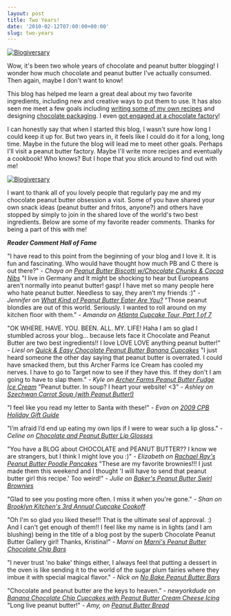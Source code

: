 ```yaml
---
layout: post
title: Two Years!
date: '2010-02-12T07:00:00+00:00'
slug: two-years
---
```

<a href="http://www.flickr.com/photos/kstar810/4348403257/"><img src="http://farm5.static.flickr.com/4002/4348403257_83e3dc6190.jpg" alt="Blogiversary" /></a>

Wow, it's been two whole years of chocolate and peanut butter blogging! I wonder how much chocolate and peanut butter I've actually consumed. Then again, maybe I don't want to know!

This blog has helped me learn a great deal about my two favorite ingredients, including new and creative ways to put them to use. It has also seen me meet a few goals including <a href="http://www.cpbgallery.com/2008/03/03/not-your-mamas-oatmeal/">writing some of my own recipes</a> and designing <a href="http://www.cpbgallery.com/2009/02/23/askinosie-chocolate-design/">chocolate packaging</a>. I even <a href="http://www.cpbgallery.com/2009/10/26/a-chocolatey-proposal/">got engaged at a chocolate factory</a>! 

I can honestly say that when I started this blog, I wasn't sure how long I could keep it up for. But two years in, it feels like I could do it for a long, long time. Maybe in the future the blog will lead me to meet other goals. Perhaps I'll visit a peanut butter factory. Maybe I'll write more recipes and eventually a cookbook! Who knows? But I hope that you stick around to find out with me!

<a href="http://www.flickr.com/photos/kstar810/4349197454/"><img src="http://farm5.static.flickr.com/4057/4349197454_6c62625fa5.jpg" alt="Blogiversary" /></a>

I want to thank all of you lovely people that regularly pay me and my chocolate peanut butter obsession a visit. Some of you have shared your own snack ideas (peanut butter and fritos, anyone?) and others have stopped by simply to join in the shared love of the world's two best ingredients. Below are some of my favorite reader comments. Thanks for being a part of this with me!

<strong>*Reader Comment Hall of Fame*</strong>

"I have read to this point from the beginning of your blog and I love it. It is fun and fascinating. Who would have thought how much PB and C there is out there?" 
<em>- Chaya on <a href="http://www.cpbgallery.com/2009/11/19/peanut-butter-biscotti-w-chocolate-chunks-cocoa-nibs/#comments">Peanut Butter Biscotti w/Chocolate Chunks & Cocoa Nibs</a>
</em>
"I live in Germany and It might be shocking to hear but Europeans aren’t normally into peanut butter! gasp! I have met so many people here who hate peanut butter. Needless to say, they aren’t my friends :)" 
<em>- Jennifer on <a href="http://www.cpbgallery.com/2010/02/05/reader-submission-what-kind-of-peanut-butter-eater-are-you/#comments">What Kind of Peanut Butter Eater Are You?</a>
</em>
"Those peanut blondies are out of this world. Seriously. I wanted to roll around on my kitchen floor with them." 
<em>- Amanda on <a href="http://www.cpbgallery.com/2008/10/21/atlanta-cupcake-tour-part-1-of-7-the-highland-bakery/">Atlanta Cupcake Tour, Part 1 of 7</a></em>

"OK WHERE. HAVE. YOU. BEEN. ALL. MY. LIFE! Haha  I am so glad I stumbled across your blog... because lets face it Chocolate and Peanut Butter are two best ingredients!! I love LOVE LOVE anything peanut butter!"  
<em>- Liesl on <a href="http://www.cpbgallery.com/2009/05/06/chocolate-peanut-butter-banana-cupcakes/#comments">Quick & Easy Chocolate Peanut Butter Banana Cupcakes</a>
</em>
"I just heard someone the other day saying that peanut butter is overrated. I could have smacked them, but this Archer Farms Ice Cream has cooled my nerves. I have to go to Target now to see if they have this. If they don't I am going to have to slap them." 
<em>- Kyle on <a href="http://www.cpbgallery.com/2010/01/21/archer-farms-peanut-butter-fudge-ice-cream/">Archer Farms Peanut Butter Fudge Ice Cream</a>
</em>
"Peanut butter. In soup? I heart your website! <3" 
<em>- Ashley on <a href="http://www.cpbgallery.com/2010/02/09/szechwan-carrot-soup-with-peanut-butter/">Szechwan Carrot Soup (with Peanut Butter!)</a></em>

"I feel like you read my letter to Santa with these!" 
<em>- Evan on <a href="http://www.cpbgallery.com/2009/12/14/2009-cpb-holiday-gift-guide/">2009 CPB Holiday Gift Guide</a></em>

"I’m afraid I’d end up eating my own lips if I were to wear such a lip gloss." 
<em>- Celine on <a href="http://www.cpbgallery.com/2008/05/17/chocolate-peanut-butter-lip-glosses/">Chocolate and Peanut Butter Lip Glosses</a></em>

"You have a BLOG about CHOCOLATE and PEANUT BUTTER?? I know we are strangers, but I think I might love you :)" 
<em>- Elizabeth on <a href="http://www.cpbgallery.com/2008/03/30/peanut-butter-poodle-pancakes/">Rachael Ray's Peanut Butter Poodle Pancakes</a>
</em>
"These are my favorite brownies!!!  I just made them this weekend and I thought 'I will have to send that peanut butter girl this recipe.' Too weird!" 
<em>- Julie on <a href="http://www.cpbgallery.com/2009/11/16/bakers-peanut-butter-swirl-brownies/#comments">Baker's Peanut Butter Swirl Brownies</a></em>

"Glad to see you posting more often. I miss it when you're gone." 
<em>- Shan on <a href="http://www.cpbgallery.com/2009/05/12/a-rod-wins-at-brooklyn-kitchens-3rd-annual-cupcake-cookoff/#comments">Brooklyn Kitchen's 3rd Annual Cupcake Cookoff</a></em>

"Oh I'm so glad you liked these!!! That is the ultimate seal of approval. :) And I can't get enough of them!! I feel like my name is in lights (and I am blushing) being in the title of a blog post by the superb Chocolate Peanut Butter Gallery girl! Thanks, Kristina!" 
<em>- Marni on <a href="http://www.cpbgallery.com/2009/11/10/marnis-peanut-butter-chocolate-chip-bars/">Marni's Peanut Butter Chocolate Chip Bars</a></em>

"I never trust 'no bake' things either, I always feel that putting a dessert in the oven is like sending it to the world of the sugar plum fairies where they imbue it with special magical flavor." 
<em>- Nick on <a href="http://www.cpbgallery.com/2008/07/11/no-bake-chocolate-peanut-butter-bars/">No Bake Peanut Butter Bars</a></em>

"Chocolate and peanut butter are the keys to heaven." 
<em>- newyorkdude on <a href="http://www.cpbgallery.com/2008/06/04/banana-chocolate-chip-cupcakes-with-peanut-butter-cream-cheese-icing/">Banana Chocolate Chip Cupcakes with Peanut Butter Cream Cheese Icing</a>
</em>
"Long live peanut butter!" 
<em>- Amy, on <a href="http://www.cpbgallery.com/2009/04/18/peanut-butter-bread/">Peanut Butter Bread</a></em>
